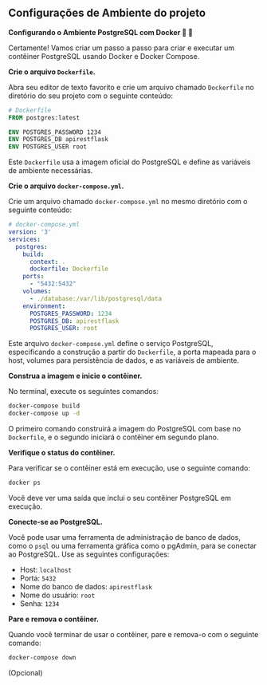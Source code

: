 ## Configurações de Ambiente do projeto 

**Configurando o Ambiente PostgreSQL com Docker 🔧 🐳**

Certamente! Vamos criar um passo a passo para criar e executar um contêiner PostgreSQL usando Docker e Docker Compose.

**Crie o arquivo `Dockerfile`.**

Abra seu editor de texto favorito e crie um arquivo chamado `Dockerfile` no diretório do seu projeto com o seguinte conteúdo:

```Dockerfile
# Dockerfile
FROM postgres:latest

ENV POSTGRES_PASSWORD 1234
ENV POSTGRES_DB apirestflask
ENV POSTGRES_USER root
```

Este `Dockerfile` usa a imagem oficial do PostgreSQL e define as variáveis de ambiente necessárias.

**Crie o arquivo `docker-compose.yml`.**

Crie um arquivo chamado `docker-compose.yml` no mesmo diretório com o seguinte conteúdo:

```yaml
# docker-compose.yml
version: '3'
services:
  postgres:
    build:
      context: .
      dockerfile: Dockerfile
    ports:
      - "5432:5432"
    volumes:
      - ./database:/var/lib/postgresql/data
    environment:
      POSTGRES_PASSWORD: 1234
      POSTGRES_DB: apirestflask
      POSTGRES_USER: root
```

Este arquivo `docker-compose.yml` define o serviço PostgreSQL, especificando a construção a partir do `Dockerfile`, a porta mapeada para o host, volumes para persistência de dados, e as variáveis de ambiente.

**Construa a imagem e inicie o contêiner.**

No terminal, execute os seguintes comandos:

```bash
docker-compose build
docker-compose up -d
```

O primeiro comando construirá a imagem do PostgreSQL com base no `Dockerfile`, e o segundo iniciará o contêiner em segundo plano.

**Verifique o status do contêiner.**

Para verificar se o contêiner está em execução, use o seguinte comando:

```bash
docker ps
```

Você deve ver uma saída que inclui o seu contêiner PostgreSQL em execução.

**Conecte-se ao PostgreSQL.**

Você pode usar uma ferramenta de administração de banco de dados, como o `psql` ou uma ferramenta gráfica como o pgAdmin, para se conectar ao PostgreSQL. Use as seguintes configurações:

- Host: `localhost`
- Porta: `5432`
- Nome do banco de dados: `apirestflask`
- Nome do usuário: `root`
- Senha: `1234`

**Pare e remova o contêiner.**

Quando você terminar de usar o contêiner, pare e remova-o com o seguinte comando:

```bash
docker-compose down
```
(Opcional)